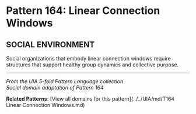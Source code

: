 # Pattern 164: Linear Connection Windows

## SOCIAL ENVIRONMENT

Social organizations that embody linear connection windows require structures that support healthy group dynamics and collective purpose.

---

*From the UIA 5-fold Pattern Language collection*  
*Social domain adaptation of Pattern 164*

**Related Patterns**: [View all domains for this pattern](../../UIA/md/T164 Linear Connection Windows.md)